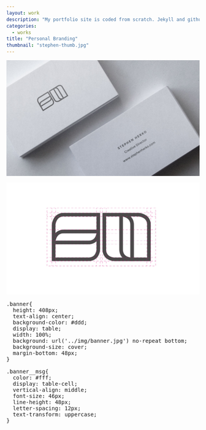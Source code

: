 ```yaml
---
layout: work
description: "My portfolio site is coded from scratch. Jekyll and github are used to build and host it. <br />The site was designed with my own grid system using modern web practices. The BEM method is used to organize the scss."
categories:
  - works
title: "Personal Branding"
thumbnail: "stephen-thumb.jpg"
---
```


![](/img/stephen-biz-card.jpg)

![](/img/stephen-standards.jpg)

<pre>
.banner{
  height: 408px;
  text-align: center;
  background-color: #ddd;
  display: table;
  width: 100%;
  background: url('../img/banner.jpg') no-repeat bottom;
  background-size: cover;
  margin-bottom: 48px;
}

.banner__msg{
  color: #fff;
  display: table-cell;
  vertical-align: middle;
  font-size: 46px;
  line-height: 48px;
  letter-spacing: 12px;
  text-transform: uppercase;
}
</pre>